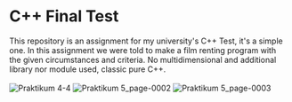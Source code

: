 # C++ Final Test
This repository is an assignment for my university's C++ Test, it's a simple one. In this assignment we were told to make a film renting program with the given circumstances and criteria. No multidimensional and additional library nor module used, classic pure C++.<br><br>
![Praktikum 4-4](https://user-images.githubusercontent.com/40969170/179357245-e2b430e0-bac7-4588-b4cd-f6608ed28377.jpg)
![Praktikum 5_page-0002](https://user-images.githubusercontent.com/40969170/180346801-b5737bb7-b82f-476f-97dd-5945452426ca.jpg)
![Praktikum 5_page-0003](https://user-images.githubusercontent.com/40969170/180346816-dcdd0f32-db8f-45cb-ba8b-9adc55d17e45.jpg)
